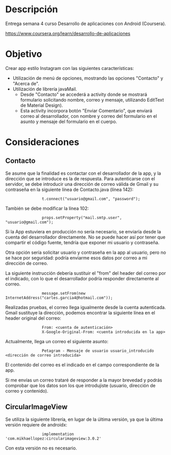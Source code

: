 # Descripción
Entrega semana 4 curso Desarrollo de aplicaciones con Android (Coursera).

https://www.coursera.org/learn/desarrollo-de-aplicaciones

# Objetivo
Crear app estilo Instagram con las siguientes características:
  - Utilización de menú de opciones, mostrando las opciones "Contacto" y "Acerca de".
  - Utilización de librería javaMail.
    - Desde "Contacto" se accederá a activity donde se mostrará formulario solicitando nombre, correo y mensaje, utilizando EditText de Material Design).
    - Esta activity incorpora botón "Enviar Comentario", que enviará correo al desarrollador, con nombre y correo del formulario en el asunto y mensaje del formulario en el cuerpo.

# Consideraciones

## Contacto
  
Se asume que la finalidad es contactar con el desarrollador de la app, y la dirección que se introduce es la de respuesta.
Para autenticarse con el servidor, se debe introducir una dirección de correo válida de Gmail y su contraseña en la siguiente
línea de Contacto.java (línea 142):
    
                    t.connect("usuario@gmail.com", "password");
    
También se debe modificar la línea 102:
   
                    props.setProperty("mail.smtp.user", "usuario@gmail.com");
  
Si la App estuviera en producción no sería necesario, se enviaría desde la cuenta del desarrollador directamente.
No se puede hacer así por tener que compartir el código fuente, tendría que exponer mi usuario y contraseña.
   
Otra opción sería solicitar usuario y contraseña en la app al usuario, pero no se hace por seguridad: podría enviarme esos datos por correo a mi dirección de correo.
   
La siguiente instrucción debería sustituir el "from" del header del correo por el indicado, con lo que el desarrollador podría responder directamente al correo.
   
                    message.setFrom(new InternetAddress("carles.garcia4@hotmail.com"));
   
Realizadas pruebas, el correo llega igualmente desde la cuenta autenticada. Gmail sustituye la dirección, podemos encontrar la siguiente línea en el header original del correo:
  
                    From: <cuenta de autenticación>
                    X-Google-Original-From: <cuenta introducida en la app>
      
Actualmente, llega un correo el siguiente asunto:
   
                    Petagram - Mensaje de usuario usuario_introducido <dirección de correo introducida>
    
El contenido del correo es el indicado en el campo correspondiente de la app.
   
Si me envías un correo trataré de responder a la mayor brevedad y podrás comprobar que los datos son los que introdujiste (usuario, dirección de correo y contenido).
   
## CircularImageView

Se utiliza la siguiente librería, en lugar de la última versión, ya que la última versión requiere de androidx:

                    implementation 'com.mikhaellopez:circularimageview:3.0.2'

Con esta versión no es necesario.
